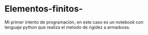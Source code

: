 # Elementos-finitos-
Mi primer intento de programación, en este caso es un notebook con lenguaje python que realiza el metodo de rigidez a armaduras.
